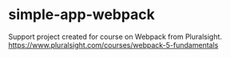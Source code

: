 # simple-app-webpack

Support project created for course on Webpack from Pluralsight.
https://www.pluralsight.com/courses/webpack-5-fundamentals
